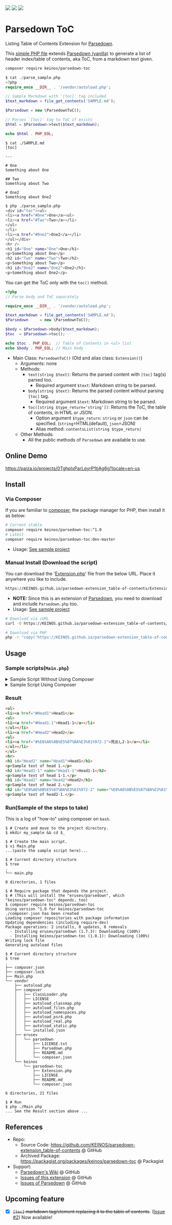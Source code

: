 [![](https://travis-ci.org/KEINOS/parsedown-extension_table-of-contents.svg?branch=master)](https://travis-ci.org/KEINOS/parsedown-extension_table-of-contents "Travis CI Build Status")
[![](https://img.shields.io/packagist/php-v/keinos/parsedown-toc)](https://packagist.org/packages/keinos/parsedown-toc "Supported PHP Version")
[![](https://img.shields.io/badge/Parsedown-%3E%3D1.7-blue)](https://github.com/erusev/parsedown/releases "Supported Parsedown Version")

# Parsedown ToC

Listing Table of Contents Extension for [Parsedown](http://parsedown.org/).

This [simple PHP file](https://github.com/KEINOS/parsedown-extension_table-of-contents/blob/master/Extension.php) extends [Parsedown (vanilla)](https://github.com/erusev/parsedown) to generate a list of header index/table of contents, aka ToC, from a markdown text given.

```bash
composer require keinos/parsedown-toc
```

```php
$ cat ./parse_sample.php
<?php
require_once __DIR__ . '/vendor/autoload.php';

// Sample Markdown with '[toc]' tag included
$text_markdown = file_get_contents('SAMPLE.md');

$Parsedown = new \ParsedownToC();

// Parses '[toc]' tag to ToC if exists
$html = $Parsedown->text($text_markdown);

echo $html . PHP_EOL;

```
```shellsession
$ cat ./SAMPLE.md
[toc]

---

# One
Something about One

## Two
Something about Two

# One2
Something about One2
```
```bash
$ php ./parse_sample.php
<div id="toc"><ul>
<li><a href="#One">One</a><ul>
<li><a href="#Two">Two</a></li>
</ul>
</li>
<li><a href="#One2">One2</a></li>
</ul></div>
<hr />
<h1 id="One" name="One">One</h1>
<p>Something about One</p>
<h2 id="Two" name="Two">Two</h2>
<p>Something about Two</p>
<h1 id="One2" name="One2">One2</h1>
<p>Something about One2</p>
```

You can get the ToC only with the `toc()` method.

```php
<?php
// Parse body and ToC separately

require_once __DIR__ . '/vendor/autoload.php';

$text_markdown = file_get_contents('SAMPLE.md');
$Parsedown     = new \ParsedownToC();

$body = $Parsedown->body($text_markdown);
$toc  = $Parsedown->toc();

echo $toc . PHP_EOL;  // Table of Contents in <ul> list
echo $body . PHP_EOL; // Main body
```

- Main Class: `ParsedownToC()` (Old and alias class: `Extension()`)
  - Arguments: none
  - Methods:
    - `text(string $text)`: Returns the parsed content with `[toc]` tag(s) parsed too.
      - Required argument `$text`: Markdown string to be parsed.
    - `body(string $text)`: Returns the parsed content without parsing `[toc]` tag.
      - Required argument `$text`: Markdown string to be parsed.
    - `toc([string $type_return='string'])`: Returns the ToC, the table of contents, in HTML or JSON.
      - Option argument `$type_return`: `string` or `json` can be specified. (`string`=HTML(default), `json`=JSON)
      - Alias method: `contentsList(string $type_return)`
  - Other Methods:
    - All the public methods of `Parsedown` are available to use.

## Online Demo

https://paiza.io/projects/0TghplxParLqyrP1tjAg6g?locale=en-us

## Install

### Via Composer

If you are familiar to [composer](https://en.wikipedia.org/wiki/Composer_(software)), the package manager for PHP, then install it as below:

```bash
# Current stable
composer require keinos/parsedown-toc:^1.0
# Latest
composer require keinos/parsedown-toc:dev-master
```

- Usage: [See sample project](https://github.com/KEINOS/parsedown-extension_table-of-contents/tree/master/samples/composer)

### Manual Install (Download the script)

You can download the '[Extension.php](https://github.com/KEINOS/parsedown-extension_table-of-contents/blob/master/Extension.php)' file from the below URL. Place it anywhere you like to include.

```bash
https://KEINOS.github.io/parsedown-extension_table-of-contents/Extension.php
```

- **NOTE:** Since this is an extension of [Parsedown](https://parsedown.org/), you need to download and include `Parsedown.php` too.
- Usage: [See sample project](https://github.com/KEINOS/parsedown-extension_table-of-contents/tree/master/samples/download)

```bash
# Download via cURL
curl -O https://KEINOS.github.io/parsedown-extension_table-of-contents/Extension.php
```

```bash
# Download via PHP
php -r "copy('https://KEINOS.github.io/parsedown-extension_table-of-contents/Extension.php', './Extension.php');"
```

## Usage

### Sample scripts(`Main.php`)

<details><summary>Sample Script Without Using Composer</summary><div><br>

```php
<?php
/* Sample script of Parsedown-ToC without using composer */
require_once('Pasedown.php');
require_once('Extension.php');

$textMarkdown =<<<EOL
# Head1
Sample text of head 1.
## Head1-1
Sample text of head 1-1.
# Head2
Sample text of head 2.
## 見出し2-1
Sample text of head2-1.
EOL;

$Parsedown = new ParsedownToc();

$Body = $Parsedown->text($textMarkdown);
$ToC  = $Parsedown->contentsList();

echo $ToC . PHP_EOL;
echo '<hr>' . PHP_EOL;
echo $Body . PHP_EOL;
```

</div></details>

<details><summary>Sample Script Using Composer</summary><div><br>

```php
<?php
/* Sample script of Parsedown-ToC using composer */
require_once __DIR__ . '/vendor/autoload.php';

$textMarkdown =<<<EOL
# Head1
Sample text of head 1.
## Head1-1
Sample text of head 1-1.
# Head2
Sample text of head 2.
## 見出し2-1
Sample text of head2-1.
EOL;

$Parsedown = new ParsedownToc();

$Body = $Parsedown->text($textMarkdown);
$ToC  = $Parsedown->contentsList();

echo $ToC . PHP_EOL;
echo '<hr>' . PHP_EOL;
echo $Body . PHP_EOL;
```

</div></details>

### Result

```html
<ul>
<li><a href="#Head1">Head1</a>
<ul>
<li><a href="#Head1-1">Head1-1</a></li>
</ul></li>
<li><a href="#Head2">Head2</a>
<ul>
<li><a href="#%E8%A6%8B%E5%87%BA%E3%81%972-1">見出し2-1</a></li>
</ul></li>
</ul>
<hr>
<h1 id="Head1" name="Head1">Head1</h1>
<p>Sample text of head 1.</p>
<h2 id="Head1-1" name="Head1-1">Head1-1</h2>
<p>Sample text of head 1-1.</p>
<h1 id="Head2" name="Head2">Head2</h1>
<p>Sample text of head 2.</p>
<h2 id="%E8%A6%8B%E5%87%BA%E3%81%972-1" name="%E8%A6%8B%E5%87%BA%E3%81%972-1">見出し2-1</h2>
<p>Sample text of head2-1.</p>
```

### Run(Sample of the steps to take)

This is a log of "how-to" using composer on `bash`.

```shellsession
$ # Create and move to the project directory.
$ mkdir my_sample && cd $_

$ # Create the main script.
$ vi Main.php
...(paste the sample script here)...

$ # Current directory structure
$ tree
.
└── main.php

0 directories, 1 files

$ # Require package that depends the project.
$ # (This will install the "erusev/parsedown", which "keinos/parsedown-toc" depends, too)
$ composer require keinos/parsedown-toc
Using version ^1.0 for keinos/parsedown-toc
./composer.json has been created
Loading composer repositories with package information
Updating dependencies (including require-dev)
Package operations: 2 installs, 0 updates, 0 removals
  - Installing erusev/parsedown (1.7.3): Downloading (100%)
  - Installing keinos/parsedown-toc (1.0.1): Downloading (100%)
Writing lock file
Generating autoload files

$ # Current directory structure
$ tree
.
├── composer.json
├── composer.lock
├── Main.php
└── vendor
    ├── autoload.php
    ├── composer
    │   ├── ClassLoader.php
    │   ├── LICENSE
    │   ├── autoload_classmap.php
    │   ├── autoload_files.php
    │   ├── autoload_namespaces.php
    │   ├── autoload_psr4.php
    │   ├── autoload_real.php
    │   ├── autoload_static.php
    │   └── installed.json
    ├── erusev
    │   └── parsedown
    │       ├── LICENSE.txt
    │       ├── Parsedown.php
    │       ├── README.md
    │       └── composer.json
    └── keinos
        └── parsedown-toc
            ├── Extension.php
            ├── LICENSE
            ├── README.md
            └── composer.json

6 directories, 21 files

$ # Run
$ php ./Main.php
... See the Result section above ...

```

## References

- Repo:
  - Source Code: https://github.com/KEINOS/parsedown-extension_table-of-contents @ GitHub
  - Archived Package: https://packagist.org/packages/keinos/parsedown-toc @ Packagist
- Support:
  - [Parsedown's Wiki](https://github.com/erusev/parsedown/wiki) @ GitHub
  - [Issues of this extension](https://github.com/KEINOS/parsedown-extension_table-of-contents/issues) @ GitHub
  - [Issues of Parsedown](https://github.com/erusev/parsedown/issues) @ GitHub

## Upcoming feature

- [x] ~~`[toc]` markdown tag/element replacing it to the table of contents~~. ([Issue #2](https://github.com/KEINOS/parsedown-extension_table-of-contents/issues/2)) Now available!
